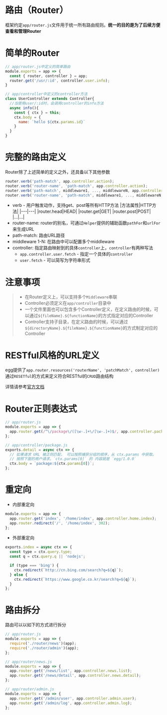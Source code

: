 # 路由（Router）

框架约定`app/router.js`文件用于统一所有路由规则。**统一的目的是为了后续方便查看和管理Router**

# 简单的Router

```javascript
// app/router.js中定义的简单路由
module.exports = app => {
  const { router, controller } = app;
  router.get('/usr/:id', controller.user.info);
}

// app/controller中定义的controller方法
class UserController extends Controller{
  //当使用user/:id时，会调用controller的info方法
  async info(){
    const { ctx } = this;
    ctx.body = {
      name: `hello ${ctx.params.id}`
    }
  }
}
```

# 完整的路由定义
Router除了上述简单的定义之外，还具备以下其他参数

```javascript
router.verb('path-match', app.controller.action);
router.verb('router-name', 'path-match', app.controller.action);
router.verb('path-match', middleware1, ..., middlewareN, app.controller.action);
router.verb('router-name', 'path-match', middleware1, ..., middlewareN, app.controller.action);
```

- verb - 用户触发动作，支持get、post等所有HTTP方法
  |方法属性|HTTP方法|
  |---|---|
  |router.head|HEAD|
  |router.get|GET|
  |router.post|POST|
  |...|...|
- router-name: router的别名，可通过`Helper`提供的辅助函数`pathFor`和`urlFor`来生成URL
- path-match: 路由URL路径
- middleware 1-N: 在路由中可以配置多个middleware
- controller: 指定路由映射到的具体`controller`上，`controller`有两种写法
  - `app.controller.user.fetch` - 指定一个具体的`controller`
  - `user.fetch` - 可以简写为字符串形式

# 注意事项
> - 在Router定义上，可以支持多个`Middleware`串联
> - Controller必须定义在`app/controller`目录中
> - 一个文件里面也可以包含多个Controller定义，在定义路由的时候，可以通过`${fileName}.${functionName}`的方式指定对应的Controller
> - Controller支持子目录，在定义路由的时候，可以通过`${directoryName}.${fileName}.${functionName}`的方式制定对应的Controller

# RESTful风格的URL定义

egg提供了`app.router.resources('routerName', 'patchMatch', controller)`通过`RESETful`的方式来定义符合RESTful的`CRUD`路由结构

详情请参考[官方文档](https://eggjs.org/zh-cn/basics/router.html)

# Router正则表达式

```javascript
// app/router.js
module.exports = app => {
  app.router.get(/^\/package\/([\w-.]+\/[\w-.]+)$/, app.controller.package.detail);
};

// app/controller/package.js
exports.detail = async ctx => {
  // 如果请求 URL 被正则匹配， 可以按照捕获分组的顺序，从 ctx.params 中获取。
  // 按照下面的用户请求，`ctx.params[0]` 的 内容就是 `egg/1.0.0`
  ctx.body = `package:${ctx.params[0]}`;
};
```

# 重定向

- 内部重定向
```javascript
module.exports = app => {
  app.router.get('index', '/home/index', app.controller.home.index);
  app.router.redirect('/', '/home/index', 302);
};
```
- 外部重定向
```javascript
exports.index = async ctx => {
  const type = ctx.query.type;
  const q = ctx.query.q || 'nodejs';

  if (type === 'bing') {
    ctx.redirect(`http://cn.bing.com/search?q=${q}`);
  } else {
    ctx.redirect(`https://www.google.co.kr/search?q=${q}`);
  }
};
```

# 路由拆分
路由可以以如下的方式进行拆分
```javascript
// app/router.js
module.exports = app => {
  require('./router/news')(app);
  require('./router/admin')(app);
};

// app/router/news.js
module.exports = app => {
  app.router.get('/news/list', app.controller.news.list);
  app.router.get('/news/detail', app.controller.news.detail);
};

// app/router/admin.js
module.exports = app => {
  app.router.get('/admin/user', app.controller.admin.user);
  app.router.get('/admin/log', app.controller.admin.log);
};
```
